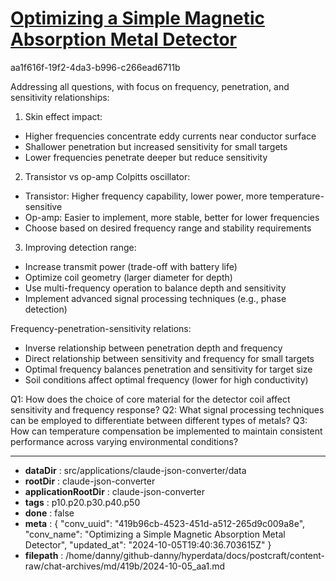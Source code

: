 # [Optimizing a Simple Magnetic Absorption Metal Detector](https://claude.ai/chat/419b96cb-4523-451d-a512-265d9c009a8e)

aa1f616f-19f2-4da3-b996-c266ead6711b

 Addressing all questions, with focus on frequency, penetration, and sensitivity relationships:

1. Skin effect impact:
- Higher frequencies concentrate eddy currents near conductor surface
- Shallower penetration but increased sensitivity for small targets
- Lower frequencies penetrate deeper but reduce sensitivity

2. Transistor vs op-amp Colpitts oscillator:
- Transistor: Higher frequency capability, lower power, more temperature-sensitive
- Op-amp: Easier to implement, more stable, better for lower frequencies
- Choose based on desired frequency range and stability requirements

3. Improving detection range:
- Increase transmit power (trade-off with battery life)
- Optimize coil geometry (larger diameter for depth)
- Use multi-frequency operation to balance depth and sensitivity
- Implement advanced signal processing techniques (e.g., phase detection)

Frequency-penetration-sensitivity relations:
- Inverse relationship between penetration depth and frequency
- Direct relationship between sensitivity and frequency for small targets
- Optimal frequency balances penetration and sensitivity for target size
- Soil conditions affect optimal frequency (lower for high conductivity)

Q1: How does the choice of core material for the detector coil affect sensitivity and frequency response?
Q2: What signal processing techniques can be employed to differentiate between different types of metals?
Q3: How can temperature compensation be implemented to maintain consistent performance across varying environmental conditions?

---

* **dataDir** : src/applications/claude-json-converter/data
* **rootDir** : claude-json-converter
* **applicationRootDir** : claude-json-converter
* **tags** : p10.p20.p30.p40.p50
* **done** : false
* **meta** : {
  "conv_uuid": "419b96cb-4523-451d-a512-265d9c009a8e",
  "conv_name": "Optimizing a Simple Magnetic Absorption Metal Detector",
  "updated_at": "2024-10-05T19:40:36.703615Z"
}
* **filepath** : /home/danny/github-danny/hyperdata/docs/postcraft/content-raw/chat-archives/md/419b/2024-10-05_aa1.md